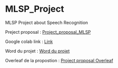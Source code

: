 # MLSP_Project
MLSP Project about Speech Recognition

Preject proposal : [Project_proposal_MLSP](Project_proposal_MSLP.pdf)

Google colab link : [Link](https://colab.research.google.com/drive/1ecoQdEoK5xt0YLhOVaMfNoJ-jCL9usCN)

Word du projet : [Word du projet](https://ulavaldti-my.sharepoint.com/:w:/g/personal/elbea95_ulaval_ca/EZVDjVOVyEdHqlgSIpRpM2cBre4QIlqrjGT-VphBL2eXKg?e=fSwddy)

Overleaf de la propostion : [Project proposal Overleaf](https://www.overleaf.com/project/652eae0da4af5e15c8aa334a)
